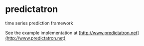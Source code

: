 # predictatron
time series prediction framework

See the example implementation at [http://www.predictatron.net](http://www.predictatron.net)
